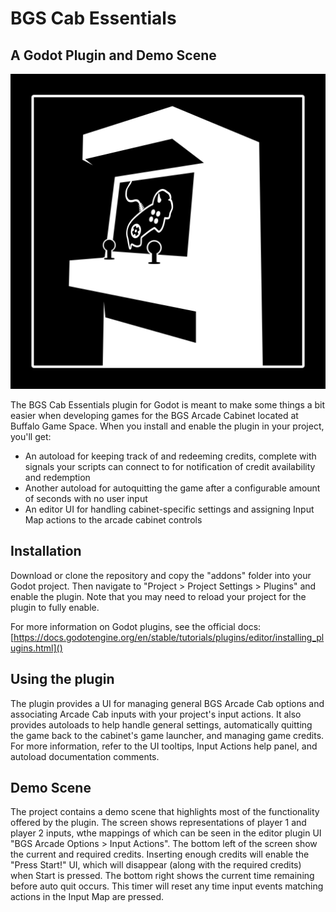 # BGS Cab Essentials
## A Godot Plugin and Demo Scene

![logo](icon.svg)

The BGS Cab Essentials plugin for Godot is meant to make some things a bit easier when developing games for the BGS Arcade Cabinet located at Buffalo Game Space. When you install and enable the plugin in your project, you'll get:
- An autoload for keeping track of and redeeming credits, complete with signals your scripts can connect to for notification of credit availability and redemption
- Another autoload for autoquitting the game after a configurable amount of seconds with no user input
- An editor UI for handling cabinet-specific settings and assigning Input Map actions to the arcade cabinet controls

## Installation
Download or clone the repository and copy the "addons" folder into your Godot project. Then navigate to "Project > Project Settings > Plugins" and enable the plugin. Note that you may need to reload your project for the plugin to fully enable.

For more information on Godot plugins, see the official docs: [https://docs.godotengine.org/en/stable/tutorials/plugins/editor/installing_plugins.html]()

## Using the plugin
The plugin provides a UI for managing general BGS Arcade Cab options and associating Arcade Cab inputs with your project's input actions. It also provides autoloads to help handle general settings, automatically quitting the game back to the cabinet's game launcher, and managing game credits. For more information, refer to the UI tooltips, Input Actions help panel, and autoload documentation comments.

## Demo Scene
The project contains a demo scene that highlights most of the functionality offered by the plugin. The screen shows representations of player 1 and player 2 inputs, wthe mappings of which can be seen in the editor plugin UI "BGS Arcade Options > Input Actions". The bottom left of the screen show the current and required credits. Inserting enough credits will enable the "Press Start!" UI, which will disappear (along with the required credits) when Start is pressed. The bottom right shows the current time remaining before auto quit occurs. This timer will reset any time input events matching actions in the Input Map are pressed.
